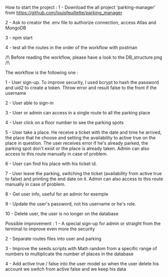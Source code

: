 How to start the project :
1 - Download the all project 'parking-manager' from https://github.com/louisfeuillette/parking_manager

2 - Ask to creator the .env file to authorize connection, access Atlas and MongoDB

3 - npm start 

4 - test all the routes in the order of the workflow with postman


/!\ Before reading the workflow, please have a look to the DB_structure.png /!\ 


The workflow is the following one :

1 - User sign-up. To improve security, I used bcrypt to hash the password and uid2 to create a token. Throw error and result false to the front if the username 

2 - User able to sign-in 

3 - User or admin can access in a single route to all the parking place

4 - User click on a floor number to see the parking spots

5 - User take a place. He receive a ticket with the date and time he arrived, the place that he choose and setting the availability to active true on the place in question. The user receives error if he's already parked, the parking spot don't exist or the place is already taken. Admin can also access to this route manually in case of problem.

6 - User can find his place with his ticket id.

7 - User leave the parking, switching the ticket (availability from active true to false) and printing the end date on it. Admin can also access to this route manually in case of problem.

8 - Get user info, useful for an admin for exemple 

9 - Update the user's password, not his username or he's role.

10 - Delete user, the user is no longer on the database 


Possible improvement :
1 - A special sign-up for admin or straight from the terminal to improve even more the security 

2 - Separate routes files into user and parking

3 - Improve the seeds scripts with Math random from a specific range of numbers to multiplicate the number of places in the database 

4 - Add active true / false into the user model so when the user delete his account we switch from active false and we keep his data 

